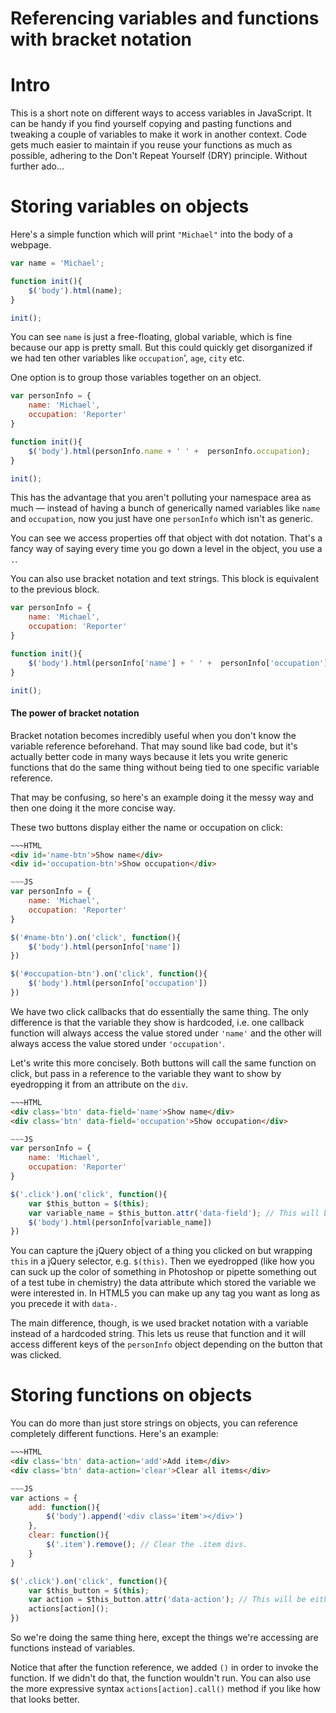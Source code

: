 Referencing variables and functions with bracket notation
===

# Intro

This is a short note on different ways to access variables in JavaScript. It can be handy if you find yourself copying and pasting functions and tweaking a couple of variables to make it work in another context. Code gets much easier to maintain if you reuse your functions as much as possible, adhering to the Don't Repeat Yourself (DRY) principle. Without further ado...

# Storing variables on objects

Here's a simple function which will print `"Michael"` into the body of a webpage.

````js
var name = 'Michael';

function init(){
	$('body').html(name);
}

init();

````

You can see `name` is just a free-floating, global variable, which is fine because our app is pretty small. But this could quickly get disorganized if we had ten other variables like `occupation`', `age`, `city` etc.

One option is to group those variables together on an object.

````js
var personInfo = {
	name: 'Michael',
	occupation: 'Reporter'
}

function init(){
	$('body').html(personInfo.name + ' ' +  personInfo.occupation);
}

init();

````

This has the advantage that you aren't polluting your namespace area as much — instead of having a bunch of generically named variables like `name` and `occupation`, now you just have one `personInfo` which isn't as generic. 

You can see we access properties off that object with dot notation. That's a fancy way of saying every time you go down a level in the object, you use a `.`.

You can also use bracket notation and text strings. This block is equivalent to the previous block.

````js
var personInfo = {
	name: 'Michael',
	occupation: 'Reporter'
}

function init(){
	$('body').html(personInfo['name'] + ' ' +  personInfo['occupation']);
}

init();
````

#### The power of bracket notation

Bracket notation becomes incredibly useful when you don't know the variable reference beforehand. That may sound like bad code, but it's actually better code in many ways because it lets you write generic functions that do the same thing without being tied to one specific variable reference.

That may be confusing, so here's an example doing it the messy way and then one doing it the more concise way. 

These two buttons display either the name or occupation on click:

````html
~~~HTML
<div id='name-btn'>Show name</div>
<div id='occupation-btn'>Show occupation</div>
````

````js
~~~JS
var personInfo = {
	name: 'Michael',
	occupation: 'Reporter'
}

$('#name-btn').on('click', function(){
	$('body').html(personInfo['name'])
})

$('#occupation-btn').on('click', function(){
	$('body').html(personInfo['occupation'])
})

````

We have two click callbacks that do essentially the same thing. The only difference is that the variable they show is hardcoded, i.e. one callback function will always access the value stored under `'name'` and the other will always access the value stored under `'occupation'`. 

Let's write this more concisely. Both buttons will call the same function on click, but pass in a reference to the variable they want to show by eyedropping it from an attribute on the `div`.

````html
~~~HTML
<div class='btn' data-field='name'>Show name</div>
<div class='btn' data-field='occupation'>Show occupation</div>
````

````js
~~~JS
var personInfo = {
	name: 'Michael',
	occupation: 'Reporter'
}

$('.click').on('click', function(){
	var $this_button = $(this);
	var variable_name = $this_button.attr('data-field'); // This will be either `'name'` or `'occupation'` as strings
	$('body').html(personInfo[variable_name])
})

````

You can capture the jQuery object of a thing you clicked on but wrapping `this` in a jQuery selector, e.g. `$(this)`. Then we eyedropped (like how you can suck up the color of something in Photoshop or pipette something out of a test tube in chemistry) the data attribute which stored the variable we were interested in. In HTML5 you can make up any tag you want as long as you precede it with `data-`.

The main difference, though, is we used bracket notation with a variable instead of a hardcoded string. This lets us reuse that function and it will access different keys of the `personInfo` object depending on the button that was clicked.

# Storing functions on objects

You can do more than just store strings on objects, you can reference completely different functions. Here's an example:

````html
~~~HTML
<div class='btn' data-action='add'>Add item</div>
<div class='btn' data-action='clear'>Clear all items</div>
````

````js
~~~JS
var actions = {
	add: function(){
		$('body').append('<div class='item'></div>')
	},
	clear: function(){
		$('.item').remove(); // Clear the .item divs.
	}
}

$('.click').on('click', function(){
	var $this_button = $(this);
	var action = $this_button.attr('data-action'); // This will be either `'add'` or `'clear'` as strings
	actions[action]();
})
````
So we're doing the same thing here, except the things we're accessing are functions instead of variables. 

Notice that after the function reference, we added `()` in order to invoke the function. If we didn't do that, the function wouldn't run. You can also use the more expressive syntax `actions[action].call()` method if you like how that looks better.
